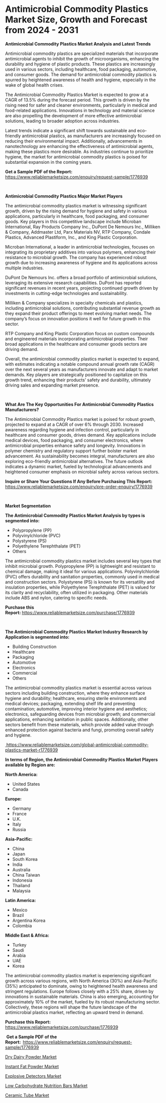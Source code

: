 <p><h1>Antimicrobial Commodity Plastics Market Size, Growth and Forecast from 2024 - 2031</h1></p><p><strong>Antimicrobial Commodity Plastics Market Analysis and Latest Trends</strong></p>
<p><p>Antimicrobial commodity plastics are specialized materials that incorporate antimicrobial agents to inhibit the growth of microorganisms, enhancing the durability and hygiene of plastic products. These plastics are increasingly used in various sectors, including healthcare, food packaging, automotive, and consumer goods. The demand for antimicrobial commodity plastics is spurred by heightened awareness of health and hygiene, especially in the wake of global health crises.</p><p>The Antimicrobial Commodity Plastics Market is expected to grow at a CAGR of 13.5% during the forecast period. This growth is driven by the rising need for safer and cleaner environments, particularly in medical and food-related applications. Innovations in technology and material science are also propelling the development of more effective antimicrobial solutions, leading to broader adoption across industries.</p><p>Latest trends indicate a significant shift towards sustainable and eco-friendly antimicrobial plastics, as manufacturers are increasingly focused on reducing their environmental impact. Additionally, advancements in nanotechnology are enhancing the effectiveness of antimicrobial agents, making these plastics more desirable. As industries continue to prioritize hygiene, the market for antimicrobial commodity plastics is poised for substantial expansion in the coming years.</p></p>
<p><strong>Get a Sample PDF of the Report:&nbsp;</strong> <a href="https://www.reliablemarketsize.com/enquiry/request-sample/1776939?utm_campaign=1600&utm_medium=2&utm_source=Github&utm_content=ia&utm_term=13102024&utm_id=antimicrobial-commodity-plastics">https://www.reliablemarketsize.com/enquiry/request-sample/1776939</a></p>
<p>&nbsp;</p>
<p><strong>Antimicrobial Commodity Plastics Major Market Players</strong></p>
<p><p>The antimicrobial commodity plastics market is witnessing significant growth, driven by the rising demand for hygiene and safety in various applications, particularly in healthcare, food packaging, and consumer goods. Key players in this competitive landscape include Microban International, Ray Products Company Inc., DuPont De Nemours Inc., Milliken & Company, Addmaster Ltd, Parx Materials NV, RTP Company, Condale Plastics, Advanced Plastiform, Inc., and King Plastic Corporation.</p><p>Microban International, a leader in antimicrobial technologies, focuses on integrating its proprietary additives into various polymers, enhancing their resistance to microbial growth. The company has experienced robust growth due to increasing awareness of hygiene and its applications across multiple industries.</p><p>DuPont De Nemours Inc. offers a broad portfolio of antimicrobial solutions, leveraging its extensive research capabilities. DuPont has reported significant revenues in recent years, projecting continued growth driven by investments in cutting-edge technologies and sustainability.</p><p>Milliken & Company specializes in specialty chemicals and plastics, including antimicrobial solutions, contributing substantial revenue growth as they expand their product offerings to meet evolving market needs. The company’s focus on innovation positions it well for future growth in this sector.</p><p>RTP Company and King Plastic Corporation focus on custom compounds and engineered materials incorporating antimicrobial properties. Their broad applications in the healthcare and consumer goods sectors are driving demand.</p><p>Overall, the antimicrobial commodity plastics market is expected to expand, with estimates indicating a notable compound annual growth rate (CAGR) over the next several years as manufacturers innovate and adapt to market demands. Key players are strategically positioned to capitalize on this growth trend, enhancing their products’ safety and durability, ultimately driving sales and expanding market presence.</p></p>
<p>&nbsp;</p>
<p><strong>What Are The Key Opportunities For Antimicrobial Commodity Plastics Manufacturers?</strong></p>
<p><p>The Antimicrobial Commodity Plastics market is poised for robust growth, projected to expand at a CAGR of over 6% through 2030. Increased awareness regarding hygiene and infection control, particularly in healthcare and consumer goods, drives demand. Key applications include medical devices, food packaging, and consumer electronics, where antimicrobial properties enhance safety and longevity. Innovations in polymer chemistry and regulatory support further bolster market advancement. As sustainability becomes integral, manufacturers are also exploring eco-friendly antimicrobial alternatives. The future outlook indicates a dynamic market, fueled by technological advancements and heightened consumer emphasis on microbial safety across various sectors.</p></p>
<p><strong>Inquire or Share Your Questions If Any Before Purchasing This Report:</strong> <a href="https://www.reliablemarketsize.com/enquiry/pre-order-enquiry/1776939?utm_campaign=1600&utm_medium=2&utm_source=Github&utm_content=ia&utm_term=13102024&utm_id=antimicrobial-commodity-plastics">https://www.reliablemarketsize.com/enquiry/pre-order-enquiry/1776939</a></p>
<p>&nbsp;</p>
<p><strong>Market Segmentation</strong></p>
<p><strong>The Antimicrobial Commodity Plastics Market Analysis by types is segmented into:</strong></p>
<p><ul><li>Polypropylene (PP)</li><li>Polyvinylchloride (PVC)</li><li>Polystyrene (PS)</li><li>Polyethylene Terephthalate (PET)</li><li>Others</li></ul></p>
<p><p>The antimicrobial commodity plastics market includes several key types that inhibit microbial growth. Polypropylene (PP) is lightweight and resistant to chemical damage, making it ideal for various applications. Polyvinylchloride (PVC) offers durability and sanitation properties, commonly used in medical and construction sectors. Polystyrene (PS) is known for its versatility and insulation properties, while Polyethylene Terephthalate (PET) is valued for its clarity and recyclability, often utilized in packaging. Other materials include ABS and nylon, catering to specific needs.</p></p>
<p><strong>Purchase this Report:&nbsp;</strong><a href="https://www.reliablemarketsize.com/purchase/1776939?utm_campaign=1600&utm_medium=2&utm_source=Github&utm_content=ia&utm_term=13102024&utm_id=antimicrobial-commodity-plastics">https://www.reliablemarketsize.com/purchase/1776939</a></p>
<p>&nbsp;</p>
<p><strong>The Antimicrobial Commodity Plastics Market Industry Research by Application is segmented into:</strong></p>
<p><ul><li>Building Construction</li><li>Healthcare</li><li>Packaging</li><li>Automotive</li><li>Electronics</li><li>Commercial</li><li>Others</li></ul></p>
<p><p>The antimicrobial commodity plastics market is essential across various sectors including building construction, where they enhance surface hygiene and durability; healthcare, ensuring sterile environments and medical devices; packaging, extending shelf life and preventing contamination; automotive, improving interior hygiene and aesthetics; electronics, safeguarding devices from microbial growth; and commercial applications, enhancing sanitation in public spaces. Additionally, other sectors benefit from these materials, which provide added value through enhanced protection against bacteria and fungi, promoting overall safety and hygiene.</p></p>
<p><a href="https://www.reliablemarketsize.com/global-antimicrobial-commodity-plastics-market-r1776939?utm_campaign=1600&utm_medium=2&utm_source=Github&utm_content=ia&utm_term=13102024&utm_id=antimicrobial-commodity-plastics">&nbsp;https://www.reliablemarketsize.com/global-antimicrobial-commodity-plastics-market-r1776939</a></p>
<p><strong>In terms of Region, the Antimicrobial Commodity Plastics Market Players available by Region are:</strong></p>
<p>
    <p> <strong> North America: </strong>
        <ul>
            <li>United States</li>
            <li>Canada</li>
        </ul>
        </p> 
    <p> <strong> Europe: </strong>
        <ul>
            <li>Germany</li>
            <li>France</li>
            <li>U.K.</li>
            <li>Italy</li>
            <li>Russia</li>
        </ul>
        </p> 
    <p> <strong> Asia-Pacific: </strong>
        <ul>
            <li>China</li>
            <li>Japan</li>
            <li>South Korea</li>
            <li>India</li>
            <li>Australia</li>
            <li>China Taiwan</li>
            <li>Indonesia</li>
            <li>Thailand</li>
            <li>Malaysia</li>
        </ul>
        </p> 
    <p> <strong> Latin America: </strong>
        <ul>
            <li>Mexico</li>
            <li>Brazil</li>
            <li>Argentina Korea</li>
            <li>Colombia</li>
        </ul>
        </p> 
    <p> <strong> Middle East & Africa: </strong>
        <ul>
            <li>Turkey</li>
            <li>Saudi</li>
            <li>Arabia</li>
            <li>UAE</li>
            <li>Korea</li>
        </ul>
    </p>
    </p>
<p><p>The antimicrobial commodity plastics market is experiencing significant growth across various regions, with North America (30%) and Asia-Pacific (35%) anticipated to dominate, owing to heightened health awareness and stringent regulations. Europe follows closely with a 25% share, driven by innovations in sustainable materials. China is also emerging, accounting for approximately 10% of the market, fueled by its robust manufacturing sector. Collectively, these regions will shape the future landscape of the antimicrobial plastics market, reflecting an upward trend in demand.</p></p>
<p><strong>Purchase this Report: </strong><a href="https://www.reliablemarketsize.com/purchase/1776939?utm_campaign=1600&utm_medium=2&utm_source=Github&utm_content=ia&utm_term=13102024&utm_id=antimicrobial-commodity-plastics">https://www.reliablemarketsize.com/purchase/1776939</a></p>
<p>&nbsp;<strong>Get a Sample PDF of the Report:&nbsp;&nbsp;</strong><a href="https://www.reliablemarketsize.com/enquiry/request-sample/1776939?utm_campaign=1600&utm_medium=2&utm_source=Github&utm_content=ia&utm_term=13102024&utm_id=antimicrobial-commodity-plastics">https://www.reliablemarketsize.com/enquiry/request-sample/1776939</a></p>
<p><strong></strong></p>
<p><p><a href="https://www.linkedin.com/pulse/what-innovations-market-trends-shaping-dry-dairy-powder-rhmuc?utm_campaign=1600&utm_medium=2&utm_source=Github&utm_content=ia&utm_term=13102024&utm_id=antimicrobial-commodity-plastics">Dry Dairy Powder Market</a></p><p><a href="https://www.linkedin.com/pulse/instant-fat-powder-industry-sector-new-technologies-market-axnbc?utm_campaign=1600&utm_medium=2&utm_source=Github&utm_content=ia&utm_term=13102024&utm_id=antimicrobial-commodity-plastics">Instant Fat Powder Market</a></p><p><a href="https://issuu.com/reportprime-2/docs/explosive-detectors-market-size-203_93eddf862491a8?utm_campaign=1600&utm_medium=2&utm_source=Github&utm_content=ia&utm_term=13102024&utm_id=antimicrobial-commodity-plastics">Explosive Detectors Market</a></p><p><a href="https://www.linkedin.com/pulse/sustainability-trends-low-carbohydrate-nutrition-bars-industry-m7bxe?utm_campaign=1600&utm_medium=2&utm_source=Github&utm_content=ia&utm_term=13102024&utm_id=antimicrobial-commodity-plastics">Low Carbohydrate Nutrition Bars Market</a></p><p><a href="https://issuu.com/reportprime-2/docs/ceramic-tube-market-size-2030.pptx_fc5c7ac853bfa9?utm_campaign=1600&utm_medium=2&utm_source=Github&utm_content=ia&utm_term=13102024&utm_id=antimicrobial-commodity-plastics">Ceramic Tube Market</a></p></p>